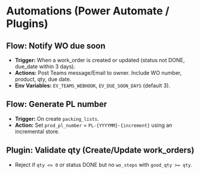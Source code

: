 # Automations (Power Automate / Plugins)

## Flow: Notify WO due soon
- **Trigger:** When a work_order is created or updated (status not DONE, due_date within 3 days).
- **Actions:** Post Teams message/Email to owner. Include WO number, product, qty, due date.
- **Env Variables:** `EV_TEAMS_WEBHOOK`, `EV_DUE_SOON_DAYS` (default 3).

## Flow: Generate PL number
- **Trigger:** On create `packing_lists`.
- **Action:** Set `prod_pl_number` = `PL-{YYYYMM}-{increment}` using an incremental store.

## Plugin: Validate qty (Create/Update work_orders)
- Reject if `qty <= 0` or status DONE but no `wo_steps` with `good_qty >= qty`.
